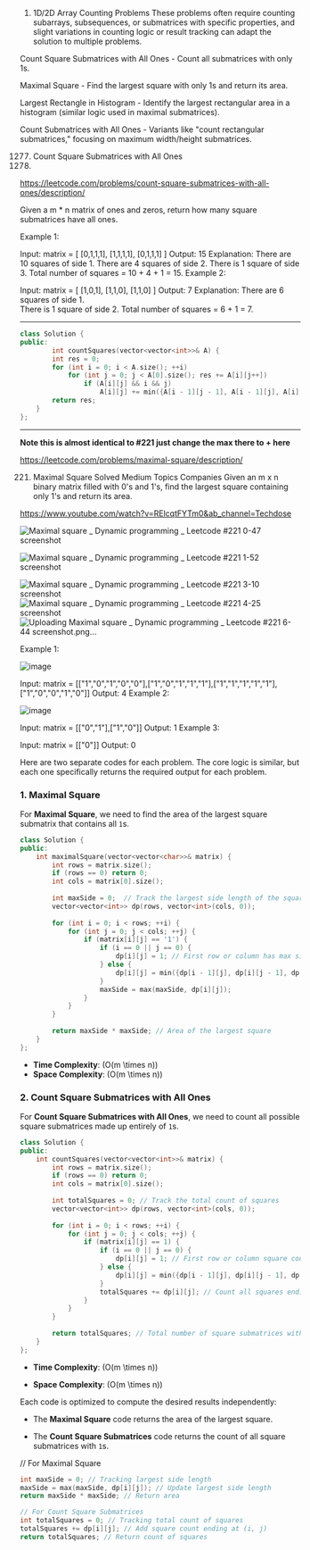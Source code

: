 
1. 1D/2D Array Counting Problems
These problems often require counting subarrays, subsequences, or submatrices with specific properties, and slight variations in counting logic or result tracking can adapt the solution to multiple problems.

Count Square Submatrices with All Ones - Count all submatrices with only 1s.

Maximal Square - Find the largest square with only 1s and return its area.

Largest Rectangle in Histogram - Identify the largest rectangular area in a histogram (similar logic used in maximal submatrices).

Count Submatrices with All Ones - Variants like "count rectangular submatrices," focusing on maximum width/height submatrices.


1277. Count Square Submatrices with All Ones
1278. 
https://leetcode.com/problems/count-square-submatrices-with-all-ones/description/

Given a m * n matrix of ones and zeros, return how many square submatrices have all ones.

 

Example 1:

Input: matrix =
[
  [0,1,1,1],
  [1,1,1,1],
  [0,1,1,1]
]
Output: 15
Explanation: 
There are 10 squares of side 1.
There are 4 squares of side 2.
There is  1 square of side 3.
Total number of squares = 10 + 4 + 1 = 15.
Example 2:

Input: matrix = 
[
  [1,0,1],
  [1,1,0],
  [1,1,0]
]
Output: 7
Explanation: 
There are 6 squares of side 1.  
There is 1 square of side 2. 
Total number of squares = 6 + 1 = 7.



---

```cpp
class Solution {
public:
        int countSquares(vector<vector<int>>& A) {
        int res = 0;
        for (int i = 0; i < A.size(); ++i)
            for (int j = 0; j < A[0].size(); res += A[i][j++])
                if (A[i][j] && i && j)
                    A[i][j] += min({A[i - 1][j - 1], A[i - 1][j], A[i][j - 1]});
        return res;
    }
};

```

---


**Note this is almost identical to #221 just change the max there to + here**



https://leetcode.com/problems/maximal-square/description/

221. Maximal Square
Solved
Medium
Topics
Companies
Given an m x n binary matrix filled with 0's and 1's, find the largest square containing only 1's and return its area.

https://www.youtube.com/watch?v=RElcqtFYTm0&ab_channel=Techdose



 ![Maximal square _ Dynamic programming _ Leetcode #221 0-47 screenshot](https://github.com/user-attachments/assets/26091363-6ebb-4297-967d-f4064b3da653)

![Maximal square _ Dynamic programming _ Leetcode #221 1-52 screenshot](https://github.com/user-attachments/assets/10f0e3b5-7a43-407c-8477-ff4ba17ce096)

![Maximal square _ Dynamic programming _ Leetcode #221 3-10 screenshot](https://github.com/user-attachments/assets/80078216-095a-4790-b2a0-e7853ab797d5)
![Maximal square _ Dynamic programming _ Leetcode #221 4-25 screenshot](https://github.com/user-attachments/assets/d874bc70-e219-4b98-92b5-b6c19d6f347c)
![Uploading Maximal square _ Dynamic programming _ Leetcode #221 6-44 screenshot.png…]()


Example 1:

![image](https://github.com/user-attachments/assets/e678bf17-6613-4725-950e-28938ad5a47e)

Input: matrix = [["1","0","1","0","0"],["1","0","1","1","1"],["1","1","1","1","1"],["1","0","0","1","0"]]
Output: 4
Example 2:

![image](https://github.com/user-attachments/assets/6ba91326-6dac-485e-b039-c71b93617a9d)

Input: matrix = [["0","1"],["1","0"]]
Output: 1
Example 3:

Input: matrix = [["0"]]
Output: 0

Here are two separate codes for each problem. The core logic is similar, but each one specifically returns the required output for each problem.

### 1. Maximal Square
For **Maximal Square**, we need to find the area of the largest square submatrix that contains all `1`s.

```cpp
class Solution {
public:
    int maximalSquare(vector<vector<char>>& matrix) {
        int rows = matrix.size();
        if (rows == 0) return 0;
        int cols = matrix[0].size();
        
        int maxSide = 0;  // Track the largest side length of the square found
        vector<vector<int>> dp(rows, vector<int>(cols, 0));
        
        for (int i = 0; i < rows; ++i) {
            for (int j = 0; j < cols; ++j) {
                if (matrix[i][j] == '1') {
                    if (i == 0 || j == 0) {
                        dp[i][j] = 1; // First row or column has max side 1 if cell is '1'
                    } else {
                        dp[i][j] = min({dp[i - 1][j], dp[i][j - 1], dp[i - 1][j - 1]}) + 1;
                    }
                    maxSide = max(maxSide, dp[i][j]);
                }
            }
        }
        
        return maxSide * maxSide; // Area of the largest square
    }
};
```

- **Time Complexity**: \(O(m \times n)\)
- **Space Complexity**: \(O(m \times n)\)

### 2. Count Square Submatrices with All Ones
For **Count Square Submatrices with All Ones**, we need to count all possible square submatrices made up entirely of `1`s.

```cpp
class Solution {
public:
    int countSquares(vector<vector<int>>& matrix) {
        int rows = matrix.size();
        if (rows == 0) return 0;
        int cols = matrix[0].size();
        
        int totalSquares = 0; // Track the total count of squares
        vector<vector<int>> dp(rows, vector<int>(cols, 0));
        
        for (int i = 0; i < rows; ++i) {
            for (int j = 0; j < cols; ++j) {
                if (matrix[i][j] == 1) {
                    if (i == 0 || j == 0) {
                        dp[i][j] = 1; // First row or column square count is 1 if cell is 1
                    } else {
                        dp[i][j] = min({dp[i - 1][j], dp[i][j - 1], dp[i - 1][j - 1]}) + 1;
                    }
                    totalSquares += dp[i][j]; // Count all squares ending at (i, j)
                }
            }
        }
        
        return totalSquares; // Total number of square submatrices with all 1s
    }
};
```

- **Time Complexity**: \(O(m \times n)\)
  
- **Space Complexity**: \(O(m \times n)\)

Each code is optimized to compute the desired results independently:

- The **Maximal Square** code returns the area of the largest square.
  
- The **Count Square Submatrices** code returns the count of all square submatrices with `1`s.



// For Maximal Square

```cpp
int maxSide = 0; // Tracking largest side length
maxSide = max(maxSide, dp[i][j]); // Update largest side length
return maxSide * maxSide; // Return area

// For Count Square Submatrices
int totalSquares = 0; // Tracking total count of squares
totalSquares += dp[i][j]; // Add square count ending at (i, j)
return totalSquares; // Return count of squares
```
